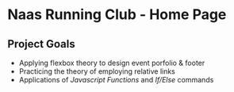 <h1>Naas Running Club - Home Page</h1>
<h2>Project Goals</h2>
<ul>
  <li>Applying flexbox theory to design event porfolio & footer</li>
  <li>Practicing the theory of employing relative links</li>
  <li>Applications of <em>Javascript Functions</em> and <em>If/Else</em> commands</li>
  </ul>
